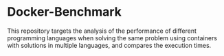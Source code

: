 # Docker-Benchmark
This repository targets the analysis of the performance of different programming languages ​​when solving the same problem using containers with solutions in multiple languages,  and compares the execution times.
